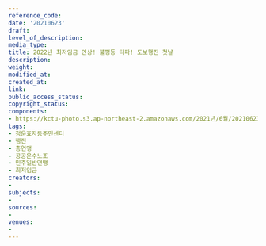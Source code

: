 ```yaml
---
reference_code: 
date: '20210623'
draft: 
level_of_description: 
media_type: 
title: 2022년 최저임금 인상! 불평등 타파! 도보행진 첫날
description: 
weight: 
modified_at: 
created_at: 
link: 
public_access_status: 
copyright_status: 
components:
- https://kctu-photo.s3.ap-northeast-2.amazonaws.com/2021년/6월/20210623-2022년+최저임금+인상!+불평등+타파!+도보행진+첫날_청운효자동주민센터_행진_총연맹_공공운수노조_민주일반연맹_최저임금/_1D20394.jpg
tags:
- 청운효자동주민센터
- 행진
- 총연맹
- 공공운수노조
- 민주일반연맹
- 최저임금
creators:
- 
subjects:
- 
sources:
- 
venues:
- 
---
```

